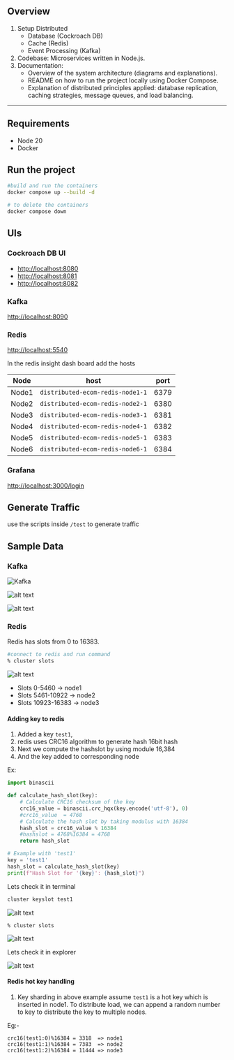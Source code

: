 ## Overview

1.	Setup Distributed  
	- Database (Cockroach DB)  
	- Cache (Redis)  
	- Event Processing (Kafka) 
2. Codebase: Microservices written in Node.js.
3.	Documentation:
	- Overview of the system architecture (diagrams and explanations).
    - README on how to run the project locally using Docker Compose.
	- Explanation of distributed principles applied: database replication, caching strategies, message queues, and load balancing.

----------------------------------------------------------------
## Requirements
- Node 20
- Docker

## Run the project
```bash
#build and run the containers
docker compose up --build -d

# to delete the containers
docker compose down
```


## UIs

### Cockroach DB UI
- [http://localhost:8080](http://localhost:8080)
- [http://localhost:8081](http://localhost:8081)
- [http://localhost:8082](http://localhost:8082)


### Kafka

[http://localhost:8090](http://localhost:8090)


### Redis
[http://localhost:5540](http://localhost:5540)

In the redis insight dash board add the hosts

| Node  | host  | port  |
|---|---|---|
| Node1  | `distributed-ecom-redis-node1-1`  | 6379  |
| Node2  | `distributed-ecom-redis-node2-1`  | 6380  |
| Node3  | `distributed-ecom-redis-node3-1`  | 6381  |
| Node4  | `distributed-ecom-redis-node4-1`  | 6382  |
| Node5  | `distributed-ecom-redis-node5-1`  | 6383  |
| Node6  | `distributed-ecom-redis-node6-1`  | 6384  |


### Grafana
[http://localhost:3000/login](http://localhost:3000/login)


## Generate Traffic

use the scripts inside `/test` to generate traffic


## Sample Data

### Kafka
![Kafka](docs/images/kafka-1.png)

![alt text](docs/images/kafka-topic-1.png)

![alt text](docs/images/kafka-messages-1.png)

### Redis
Redis has slots from 0 to 16383.

```bash
#connect to redis and run command
% cluster slots
```
![alt text](/docs/images/redis-3.png)

- Slots 0-5460 -> node1
- Slots 5461-10922 -> node2
- Slots 10923-16383 -> node3


#### Adding key to redis


1. Added a key `test1`,
2. redis uses CRC16 algorithm to generate hash 16bit hash
3. Next we compute the hashslot by using module 16,384
4. And the key added to corresponding node

Ex:
```python
import binascii

def calculate_hash_slot(key):
    # Calculate CRC16 checksum of the key
    crc16_value = binascii.crc_hqx(key.encode('utf-8'), 0)
	#crc16_value  = 4768
    # Calculate the hash slot by taking modulus with 16384
    hash_slot = crc16_value % 16384
	#hashslot = 4768%16384 = 4768
    return hash_slot

# Example with 'test1'
key = 'test1'
hash_slot = calculate_hash_slot(key)
print(f"Hash Slot for '{key}': {hash_slot}")
```

Lets check it in terminal

```bash
cluster keyslot test1
```
![alt text](/docs/images/redis-2.png)
```shell
% cluster slots
```
![alt text](/docs/images/redis-3.png)

Lets check it in explorer

![alt text](/docs/images/redis-1.png)

#### Redis hot key handling
1. Key sharding
in above example assume `test1` is a hot key which is inserted in node1.
To distribute load, we can append a random number to key to distribute the key to multiple nodes.

Eg:-
```
crc16(test1:0)%16384 = 3318  => node1
crc16(test1:1)%16384 = 7383  => node2
crc16(test1:2)%16384 = 11444 => node3
```
